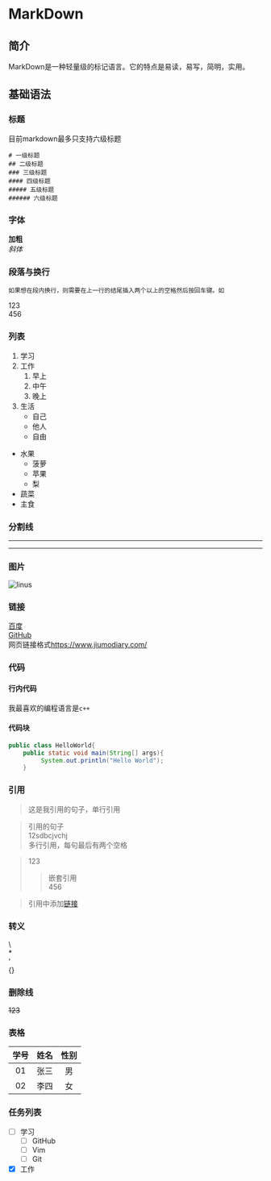 # MarkDown
## 简介
MarkDown是一种轻量级的标记语言。它的特点是易读，易写，简明，实用。
## 基础语法
### 标题
目前markdown最多只支持六级标题

    # 一级标题
    ## 二级标题
    ### 三级标题
    #### 四级标题
    ##### 五级标题
    ###### 六级标题
### 字体
**加粗**  
*斜体*  
### 段落与换行
    如果想在段内换行，则需要在上一行的结尾插入两个以上的空格然后按回车键。如
123  
456
### 列表

1. 学习
2. 工作
   1. 早上
   2. 中午
   3. 晚上
3. 生活
   - 自己
   - 他人
   - 自由
   
- 水果
  - 菠萝
  - 苹果
  - 梨
- 蔬菜
- 主食
### 分割线
********
-------
### 图片
![linus](./linus.jpg)
### 链接
[百度](https://www.baidu.com/)  
[GitHub](https://github.com)  
网页链接格式<https://www.jiumodiary.com/>
### 代码
#### 行内代码
我最喜欢的编程语言是`c++`
#### 代码块
```java
public class HelloWorld{
    public static void main(String[] args){
         System.out.println("Hello World");
    } 
```
### 引用
> 这是我引用的句子，单行引用

>引用的句子   
>12sdbcjvchj   
>多行引用，每句最后有两个空格

>123
>>嵌套引用  
>>456

>引用中添加[链接](https://www.baidu.com/)
### 转义
\\  
\*  
\'  
\{}

### 删除线
~~123~~
### 表格
|学号|姓名|性别|  
|:---:|:---:|:---:|
|01|张三|男|
|02|李四|女|
### 任务列表
- [ ] 学习
  - [ ] GitHub
  - [ ] Vim
  - [ ] Git
- [x] 工作 
